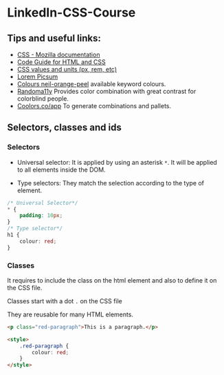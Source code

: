 # LinkedIn-CSS-Course
## Tips and useful links:

- [CSS - Mozilla documentation](https://developer.mozilla.org/en-US/docs/Web/CSS)
- [Code Guide for HTML and CSS](https://codeguide.co/)
- [CSS values and units (px, rem, etc)](https://developer.mozilla.org/en-US/docs/Learn/CSS/Building_blocks/Values_and_units)
- [Lorem Picsum](https://picsum.photos/)
- [Colours neil-orange-peel](https://colours.neilorangepeel.com/) available keyword colours.
- [Randoma11y](https://randoma11y.com/) Provides color combination with great contrast for colorblind people.
- [Coolors.co/app](https://coolors.co/861388-e15a97-eeabc4-c799a6-4b2840) To generate combinations and pallets.

## Selectors, classes and ids

### Selectors

- Universal selector: It is applied by using an asterisk `*`. It will be applied to all elements inside the DOM.

- Type selectors: They match the selection according to the type of element.

```CSS
/* Universal Selector*/
* {
    padding: 10px;
}
/* Type selector*/
h1 {
    colour: red;
}
```

### Classes

It requires to include the class on the html element and also to define it on the CSS file.

Classes start with a dot `.` on the CSS file

They are reusable for many HTML elements.

```HTML
<p class="red-paragraph">This is a paragraph.</p>

<style>
    .red-paragraph {
        colour: red;
    }
</style>

```
